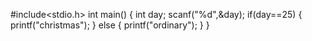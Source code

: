 #include<stdio.h>
int main()
{
    int day;
    scanf("%d",&day);
    if(day==25)
    {
            printf("christmas");
        }
        else
        {
            printf("ordinary");
        }
    }
